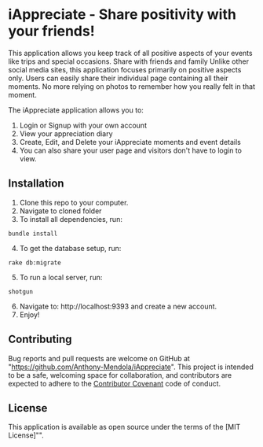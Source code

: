
# iAppreciate - Share positivity with your friends!

This application allows you keep track of all positive aspects of your events like trips and special occasions. Share with friends and family  Unlike other social media sites, this application focuses primarily on positive aspects only.  Users can easily share their individual page containing all their moments.  No more relying on photos to remember how you really felt in that moment.

The iAppreciate application allows you to:
1. Login or Signup with your own account
2. View your appreciation diary
3. Create, Edit, and Delete your iAppreciate moments and event details
4. You can also share your user page and visitors don't have to login to view.

## Installation

1. Clone this repo to your computer.
2. Navigate to cloned folder
3. To install all dependencies, run:
```
bundle install
```
4. To get the database setup, run:
```
rake db:migrate
```
5. To run a local server, run:
```
shotgun
```
6. Navigate to: http://localhost:9393 and create a new account.  
7. Enjoy!

## Contributing
Bug reports and pull requests are welcome on GitHub at "https://github.com/Anthony-Mendola/iAppreciate". This project is intended to be a safe, welcoming space for collaboration, and contributors are expected to adhere to the [Contributor Covenant](http://contributor-covenant.org/version/1/0/0/) code of conduct.

## License
This application is available as open source under the terms of the [MIT License]"".
